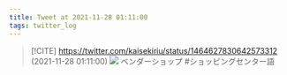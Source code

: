 ```yaml
---
title: Tweet at 2021-11-28 01:11:00
tags: twitter_log
---
```


> [!CITE] https://twitter.com/kaisekiriu/status/1464627830642573312 (2021-11-28 01:11:00)
> ![](https://twitter.com/kaisekiriu/status/1464627830642573312)
> ベンダーショップ
> #ショッピングセンター語
